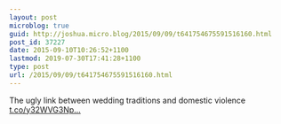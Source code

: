 ```yaml
---
layout: post
microblog: true
guid: http://joshua.micro.blog/2015/09/09/t641754675591516160.html
post_id: 37227
date: 2015-09-10T10:26:52+1100
lastmod: 2019-07-30T17:41:28+1100
type: post
url: /2015/09/09/t641754675591516160.html
---
```

The ugly link between wedding traditions and domestic violence [t.co/y32WVG3Np...](http://t.co/y32WVG3NpX)
